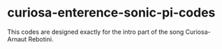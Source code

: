 # curiosa-enterence-sonic-pi-codes
This codes are designed exactly for the intro part of the song Curiosa-Arnaut Rebotini.
